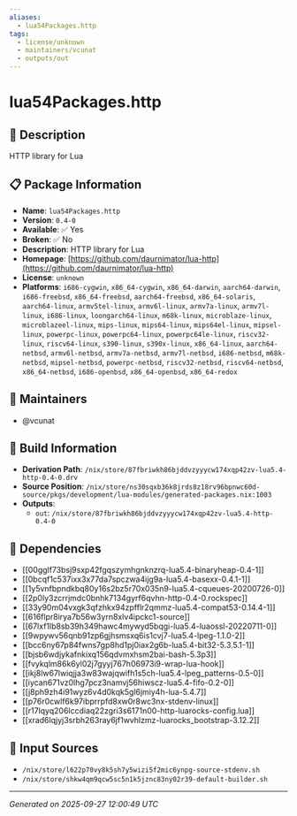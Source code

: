 ```yaml
---
aliases:
  - lua54Packages.http
tags:
  - license/unknown
  - maintainers/vcunat
  - outputs/out
---
```


# lua54Packages.http

## 📝 Description

HTTP library for Lua

## 📋 Package Information

- **Name**: `lua54Packages.http`
- **Version**: `0.4-0`
- **Available**: ✅ Yes
- **Broken**: ✅ No
- **Description**: HTTP library for Lua
- **Homepage**: [https://github.com/daurnimator/lua-http](https://github.com/daurnimator/lua-http)
- **License**: `unknown`
- **Platforms**: `i686-cygwin`, `x86_64-cygwin`, `x86_64-darwin`, `aarch64-darwin`, `i686-freebsd`, `x86_64-freebsd`, `aarch64-freebsd`, `x86_64-solaris`, `aarch64-linux`, `armv5tel-linux`, `armv6l-linux`, `armv7a-linux`, `armv7l-linux`, `i686-linux`, `loongarch64-linux`, `m68k-linux`, `microblaze-linux`, `microblazeel-linux`, `mips-linux`, `mips64-linux`, `mips64el-linux`, `mipsel-linux`, `powerpc-linux`, `powerpc64-linux`, `powerpc64le-linux`, `riscv32-linux`, `riscv64-linux`, `s390-linux`, `s390x-linux`, `x86_64-linux`, `aarch64-netbsd`, `armv6l-netbsd`, `armv7a-netbsd`, `armv7l-netbsd`, `i686-netbsd`, `m68k-netbsd`, `mipsel-netbsd`, `powerpc-netbsd`, `riscv32-netbsd`, `riscv64-netbsd`, `x86_64-netbsd`, `i686-openbsd`, `x86_64-openbsd`, `x86_64-redox`
## 👥 Maintainers

- @vcunat


## 🔧 Build Information

- **Derivation Path**: `/nix/store/87fbriwkh86bjddvzyyycw174xqp42zv-lua5.4-http-0.4-0.drv`
- **Source Position**: `/nix/store/ns30sqxb36k8jrds8z18rv96bpnwc60d-source/pkgs/development/lua-modules/generated-packages.nix:1003`
- **Outputs**:
  - `out`:  `/nix/store/87fbriwkh86bjddvzyyycw174xqp42zv-lua5.4-http-0.4-0`

## 🔗 Dependencies

- [[00gglf73bsj9sxp42fgqszymhgnknzrq-lua5.4-binaryheap-0.4-1]]
- [[0bcqf1c537ixx3x77da7spczwa4ijg9a-lua5.4-basexx-0.4.1-1]]
- [[1y5vnfbpndkbq80y16s2bz5r70x035n9-lua5.4-cqueues-20200726-0]]
- [[2p0ly3zcrrjmdc0bnhk7134gyrf6qvhn-http-0.4-0.rockspec]]
- [[33y90m04vxgk3qfzhkx94zpfflr2qmmz-lua5.4-compat53-0.14.4-1]]
- [[616flpr8irya7b56w3yrn8xlv4ipckc1-source]]
- [[67lxf1lb8sb39h349hawc4mywyd5bqgi-lua5.4-luaossl-20220711-0]]
- [[9wpywv56qnb91zp6gjhsmsxq6is1cvj7-lua5.4-lpeg-1.1.0-2]]
- [[bcc6ny67p84fwns7gp8hd1pj0iax2g6b-lua5.4-bit32-5.3.5.1-1]]
- [[bjsb6wdjykafnkixq156qdvmxhsm2bai-bash-5.3p3]]
- [[fvykqlm86k6yl02j7gyyj767h06973i9-wrap-lua-hook]]
- [[ikj8lw67lwiqjja3w83wajqwifh1s5ch-lua5.4-lpeg_patterns-0.5-0]]
- [[iycan671vz0lhg7pcz3namvj56hiwscz-lua5.4-fifo-0.2-0]]
- [[j8ph9zh4i91wyz6v4d0kqk5gl6jmiy4h-lua-5.4.7]]
- [[p76r0cwlf6k97ibprrpfd8xw0r8wc3nx-stdenv-linux]]
- [[r17lqyq206lccdiaq22zgri3s6171n00-http-luarocks-config.lua]]
- [[xrad6lqjyj3srbh263ray6jf1wvhlzmz-luarocks_bootstrap-3.12.2]]

## 📁 Input Sources

- `/nix/store/l622p70vy8k5sh7y5wizi5f2mic6ynpg-source-stdenv.sh`
- `/nix/store/shkw4qm9qcw5sc5n1k5jznc83ny02r39-default-builder.sh`

---
*Generated on 2025-09-27 12:00:49 UTC*
